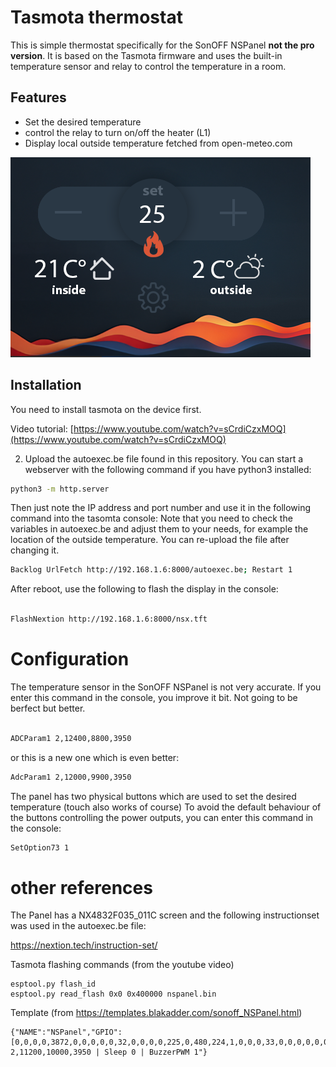 # Tasmota thermostat

This is simple thermostat specifically for the SonOFF NSPanel **not the pro version**. It is based on the Tasmota firmware and uses the built-in temperature sensor and relay to control the temperature in a room.

## Features

- Set the desired temperature
- control the relay to turn on/off the heater (L1)
- Display local outside temperature fetched from open-meteo.com

![UI](images/demo.png)

## Installation

You need to install tasmota on the device first.

Video tutorial: [https://www.youtube.com/watch?v=sCrdiCzxMOQ](https://www.youtube.com/watch?v=sCrdiCzxMOQ)

2. Upload the autoexec.be file found in this repository. You can start a webserver with the following command if you have python3 installed:

```bash
python3 -m http.server
```

Then just note the IP address and port number and use it in the following command into the tasomta console:
Note that you need to check the variables in autoexec.be and adjust them to your needs, for example the location of the outside temperature. You can re-upload the file after changing it.

```bash
Backlog UrlFetch http://192.168.1.6:8000/autoexec.be; Restart 1
```

After reboot, use the following to flash the display in the console:
    
```bash

FlashNextion http://192.168.1.6:8000/nsx.tft
```

# Configuration

The temperature sensor in the SonOFF NSPanel is not very accurate. If you enter this command in the console, you improve it bit. Not going to be berfect but better.

```bash

ADCParam1 2,12400,8800,3950
```
or this is a new one which is even better:

```bash
AdcParam1 2,12000,9900,3950
```

The panel has two physical buttons which are used to set the desired temperature (touch also works of course)
To avoid the default behaviour of the buttons controlling the power outputs, you can enter this command in the console:

```bash
SetOption73 1
```

# other references

The Panel has a NX4832F035_011C screen and the following instructionset was used in the autoexec.be file:

https://nextion.tech/instruction-set/

Tasmota flashing commands (from the youtube video)

```
esptool.py flash_id
esptool.py read_flash 0x0 0x400000 nspanel.bin
```


Template (from https://templates.blakadder.com/sonoff_NSPanel.html)
```
{"NAME":"NSPanel","GPIO":[0,0,0,0,3872,0,0,0,0,0,32,0,0,0,0,225,0,480,224,1,0,0,0,33,0,0,0,0,0,0,0,0,0,0,4736,0],"FLAG":0,"BASE":1,"CMND":"ADCParam1 2,11200,10000,3950 | Sleep 0 | BuzzerPWM 1"}
```
